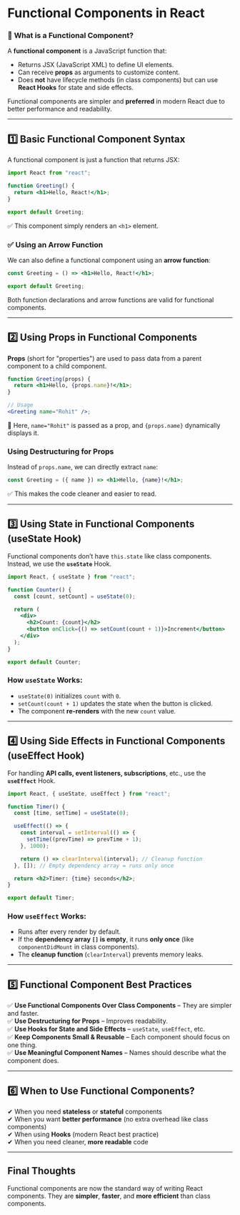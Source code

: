# Functional Components in React

### 🔹 **What is a Functional Component?**

A **functional component** is a JavaScript function that:

- Returns JSX (JavaScript XML) to define UI elements.
- Can receive **props** as arguments to customize content.
- Does **not** have lifecycle methods (in class components) but can use **React Hooks** for state and side effects.

Functional components are simpler and **preferred** in modern React due to better performance and readability.

---

## **1️⃣ Basic Functional Component Syntax**

A functional component is just a function that returns JSX:

```jsx
import React from "react";

function Greeting() {
  return <h1>Hello, React!</h1>;
}

export default Greeting;
```

✅ This component simply renders an `<h1>` element.

### ✅ **Using an Arrow Function**

We can also define a functional component using an **arrow function**:

```jsx
const Greeting = () => <h1>Hello, React!</h1>;

export default Greeting;
```

Both function declarations and arrow functions are valid for functional components.

---

## **2️⃣ Using Props in Functional Components**

**Props** (short for "properties") are used to pass data from a parent component to a child component.

```jsx
function Greeting(props) {
  return <h1>Hello, {props.name}!</h1>;
}

// Usage
<Greeting name="Rohit" />;
```

🔹 Here, `name="Rohit"` is passed as a prop, and `{props.name}` dynamically displays it.

### **Using Destructuring for Props**

Instead of `props.name`, we can directly extract `name`:

```jsx
const Greeting = ({ name }) => <h1>Hello, {name}!</h1>;
```

✅ This makes the code cleaner and easier to read.

---

## **3️⃣ Using State in Functional Components (useState Hook)**

Functional components don’t have `this.state` like class components. Instead, we use the **`useState`** Hook.

```jsx
import React, { useState } from "react";

function Counter() {
  const [count, setCount] = useState(0);

  return (
    <div>
      <h2>Count: {count}</h2>
      <button onClick={() => setCount(count + 1)}>Increment</button>
    </div>
  );
}

export default Counter;
```

### **How `useState` Works:**

- `useState(0)` initializes `count` with `0`.
- `setCount(count + 1)` updates the state when the button is clicked.
- The component **re-renders** with the new `count` value.

---

## **4️⃣ Using Side Effects in Functional Components (useEffect Hook)**

For handling **API calls, event listeners, subscriptions**, etc., use the **`useEffect`** Hook.

```jsx
import React, { useState, useEffect } from "react";

function Timer() {
  const [time, setTime] = useState(0);

  useEffect(() => {
    const interval = setInterval(() => {
      setTime((prevTime) => prevTime + 1);
    }, 1000);

    return () => clearInterval(interval); // Cleanup function
  }, []); // Empty dependency array = runs only once

  return <h2>Timer: {time} seconds</h2>;
}

export default Timer;
```

### **How `useEffect` Works:**

- Runs after every render by default.
- If the **dependency array `[]` is empty**, it runs **only once** (like `componentDidMount` in class components).
- The **cleanup function** (`clearInterval`) prevents memory leaks.

---

## **5️⃣ Functional Component Best Practices**

✅ **Use Functional Components Over Class Components** – They are simpler and faster.  
✅ **Use Destructuring for Props** – Improves readability.  
✅ **Use Hooks for State and Side Effects** – `useState`, `useEffect`, etc.  
✅ **Keep Components Small & Reusable** – Each component should focus on one thing.  
✅ **Use Meaningful Component Names** – Names should describe what the component does.

---

## **6️⃣ When to Use Functional Components?**

✔ When you need **stateless** or **stateful** components  
✔ When you want **better performance** (no extra overhead like class components)  
✔ When using **Hooks** (modern React best practice)  
✔ When you need cleaner, **more readable** code

---

## **Final Thoughts**

Functional components are now the standard way of writing React components. They are **simpler**, **faster**, and **more efficient** than class components.

